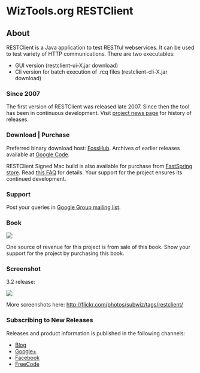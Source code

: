 # WizTools.org RESTClient

## About

RESTClient is a Java application to test RESTful webservices. It can be used to test variety of HTTP communications. There are two executables:

* GUI version (restclient-ui-X.jar download)
* Cli version for batch execution of .rcq files (restclient-cli-X.jar download)

### Since 2007

The first version of RESTClient was released late 2007. Since then the tool has been in continuous development. Visit [project news page](https://github.com/wiztools/rest-client/wiki/News) for history of releases.

### Download | Purchase

Preferred binary download host: [FossHub](http://code.fosshub.com/WizToolsorg-RESTClient/downloads). Archives of earlier releases available at [Google Code](https://code.google.com/p/rest-client/downloads/list).

RESTClient Signed Mac build is also available for purchase from [FastSpring store](http://sites.fastspring.com/wiztools/product/restclient). Read [this FAQ](https://github.com/wiztools/rest-client/wiki/Mac-Build-FAQ) for details. Your support for the project ensures its continued development.

### Support

Post your queries in [Google Group mailing list](https://groups.google.com/forum/#!forum/rest-client).

### Book

[![](http://books.wiztools.org/restclient-book/restclient-book-small.jpg)](http://www.amazon.com/dp/B00D9IIGP6?tag=wiztooorg-20)

One source of revenue for this project is from sale of this book. Show your support for the project by purchasing this book.

### Screenshot

3.2 release:

[![](http://farm3.staticflickr.com/2827/9007025500_030273a590_o.png)](http://www.flickr.com/photos/subwiz/9007025500/)

More screenshots here: http://flickr.com/photos/subwiz/tags/restclient/

### Subscribing to New Releases

Releases and product information is published in the following channels:

* [Blog](http://blog.wiztools.org/)
* [Google+](https://plus.google.com/b/107749935334365269480/)
* [Facebook](https://www.facebook.com/wiztools.org)
* [FreeCode](http://freecode.com/projects/restclient/)

